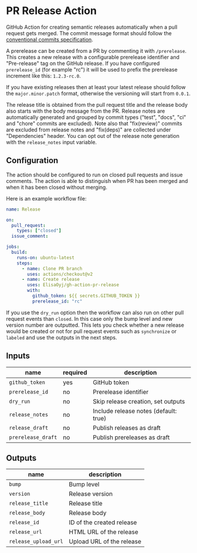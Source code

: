 # PR Release Action

GitHub Action for creating semantic releases automatically when a pull request gets merged. The commit message format should follow the [conventional commits specification](https://www.conventionalcommits.org/en/v1.0.0/).

A prerelease can be created from a PR by commenting it with `/prerelease`. This  creates a new release with a configurable prerelease identifier and "Pre-release" tag on the GitHub release. If you have configured `prerelease_id` (for example "rc") it will be used to prefix the prerelease increment like this: `1.2.3-rc.0`.

If you have existing releases then at least your latest release should follow the `major.minor.patch` format, otherwise the versioning will start from `0.0.1`.

The release title is obtained from the pull request title and the release body also starts with the body message from the PR. Release notes are automatically generated and grouped by commit types ("test", "docs", "ci" and "chore" commits are excluded). Note also that "fix(review)" commits are excluded from release notes and "fix(deps)" are collected under "Dependencies" header. You can opt out of the release note generation with the `release_notes` input variable.

## Configuration

The action should be configured to run on closed pull requests and issue comments. The action is able to distinguish when PR has been merged and when it has been closed without merging.

Here is an example workflow file:

```yaml
name: Release

on:
  pull_request:
    types: ["closed"]
  issue_comment:

jobs:
  build:
    runs-on: ubuntu-latest
    steps:
      - name: Clone PR branch
        uses: actions/checkout@v2
      - name: Create release
        uses: ElisaOyj/gh-action-pr-release 
        with:
          github_token: ${{ secrets.GITHUB_TOKEN }}
          prerelease_id: "rc"
```

If you use the `dry_run` option then the workflow can also run on other pull request events than `closed`. In this case only the bump level and new version number are outputted. This lets you check whether a new release would be created or not for pull request events such as `synchronize` or `labeled` and use the outputs in the next steps.

## Inputs

| name              | required | description |
|-------------------|----------|-------------|
| `github_token`    | yes      | GitHub token |
| `prerelease_id`   | no       | Prerelease identifier |
| `dry_run`         | no       | Skip release creation, set outputs |
| `release_notes`   | no       | Include release notes (default: true) |
| `release_draft`   | no       | Publish releases as draft |
| `prerelease_draft`| no       | Publish prereleases as draft |

## Outputs

| name                 | description |
|----------------------|-------------|
| `bump`               | Bump level |
| `version`            | Release version |
| `release_title`      | Release title |
| `release_body`       | Release body |
| `release_id`         | ID of the created release |
| `release_url`        | HTML URL of the release |
| `release_upload_url` | Upload URL of the release |
